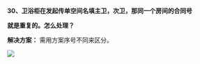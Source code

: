 <a name="bookmark29"></a>**30、卫浴柜在发起传单空间名填主卫，次卫，那同一个房间的合同号**

**就是重复的。怎么处理？**

**解决方案：** 需用方案序号不同来区分。

![](Aspose.Words.e73c43fe-fde1-4168-803d-975613665666.029.png)

